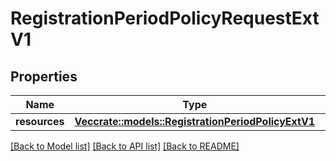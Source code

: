 # RegistrationPeriodPolicyRequestExtV1

## Properties

Name | Type | Description | Notes
------------ | ------------- | ------------- | -------------
**resources** | [**Vec<crate::models::RegistrationPeriodPolicyExtV1>**](registration.PolicyExtV1.md) |  |

[[Back to Model list]](./README.md#documentation-for-models) [[Back to API list]](./README.md#documentation-for-api-endpoints) [[Back to README]](../README.md)
